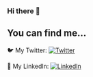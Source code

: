 ### Hi there 👋

## You can find me...

 🐦 My Twitter: [![Twitter](https://img.shields.io/twitter/follow/MyNameIsTommo?label=MyNameIsTommo&style=social)](https://twitter.com/MyNameIsTommo)

 📰 My LinkedIn: [![LinkedIn](https://img.shields.io/badge/style-social-green?logo=linkedin&style=social&label=Thomas%20Fairey)](https://www.linkedin.com/in/tomfairey/)
